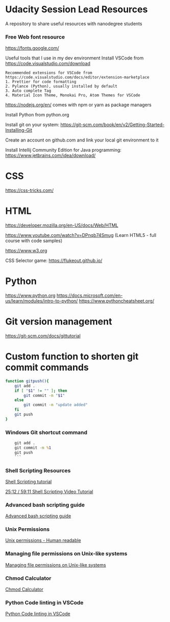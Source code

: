 # Udacity Session Lead Resources

A repository to share useful resources with nanodegree students

### Free Web font resource
https://fonts.google.com/

Useful tools that I use in my dev environment
Install VSCode from https://code.visualstudio.com/download

    Recommended extensions for VSCode from https://code.visualstudio.com/docs/editor/extension-marketplace
    1. Prettier for code formatting
    2. Pylance (Python), usually installed by default
    3. Auto complete Tag
    4. Material Icon Theme, Monokai Pro, Atom Themes for VSCode

https://nodejs.org/en/ comes with npm or yarn as package managers

Install Python from python.org

Install git on your system: https://git-scm.com/book/en/v2/Getting-Started-Installing-Git

Create an account on github.com and link your local git environment to it

Install Intellij Community Edition for Java programming: https://www.jetbrains.com/idea/download/ 

# CSS 
https://css-tricks.com/

# HTML
https://developer.mozilla.org/en-US/docs/Web/HTML

https://www.youtube.com/watch?v=DPnqb74Smug (Learn HTML5 - full course with code samples)

https://www.w3.org 

CSS Selector game:
https://flukeout.github.io/

# Python
https://www.python.org
https://docs.microsoft.com/en-us/learn/modules/intro-to-python/
https://www.pythoncheatsheet.org/

# Git version management

https://git-scm.com/docs/gittutorial

# Custom function to shorten git commit commands

```bash
function gitpush(){
    git add .
    if [ "$1" != "" ]; then
        git commit -m "$1"
    else
        git commit -m "update added"
    fi
    git push
}
```
### Windows Git shortcut command

```bat
    git add .
    git commit -m %1
    git push
    ```
```
### Shell Scripting Resources
[Shell Scripting tutorial](https://www.shellscript.sh/functions.html)

[25:12 / 59:11
Shell Scripting Video Tutorial](https://www.youtube.com/watch?v=hwrnmQumtPw)
### Advanced bash scripting guide
[Advanced bash scripting guide](https://tldp.org/LDP/abs/abs-guide.pdf)

### Unix Permissions
 [Unix permissions - Human readable](https://mason.gmu.edu/~montecin/UNIXpermiss.htm)

 ### Managing file permissions on Unix-like systems
 [Managing file permissions on Unix-like systems](https://kb.iu.edu/d/abdb)

### Chmod Calculator
[Chmod Calculator](https://chmod-calculator.com/)

### Python Code linting in VSCode
[Python Code linting in VSCode](https://code.visualstudio.com/docs/python/linting)